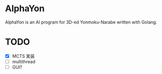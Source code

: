 # AlphaYon
AlphaYon is an AI program for 3D-ed Yonmoku-Narabe written with Golang.


# TODO

- [x] MCTS 実装
- [ ] multithread
- [ ] GUI?
